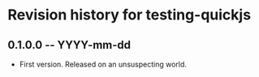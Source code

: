# Revision history for testing-quickjs

## 0.1.0.0 -- YYYY-mm-dd

* First version. Released on an unsuspecting world.

